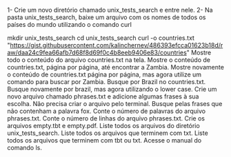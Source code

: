 1- Crie um novo diretório chamado unix_tests_search e entre nele. 2- Na pasta unix_tests_search, baixe um arquivo com os nomes de todos os países do mundo utilizando o comando curl

mkdir unix_tests_search
cd unix_tests_search
curl -o countries.txt "https://gist.githubusercontent.com/kalinchernev/486393efcca01623b18d/raw/daa24c9fea66afb7d68f8d69f0c4b8eeb9406e83/countries"
Mostre todo o conteúdo do arquivo countries.txt na tela.
Mostre o conteúdo de countries.txt, página por página, até encontrar a Zambia.
Mostre novamente o conteúdo de countries.txt página por página, mas agora utilize um comando para buscar por Zambia.
Busque por Brazil no countries.txt.
Busque novamente por brazil, mas agora utilizando o lower case.
Crie um novo arquivo chamado phrases.txt e adicione algumas frases à sua escolha. Não precisa criar o arquivo pelo terminal.
Busque pelas frases que não contenham a palavra fox.
Conte o número de palavras do arquivo phrases.txt.
Conte o número de linhas do arquivo phrases.txt.
Crie os arquivos empty.tbt e empty.pdf.
Liste todos os arquivos do diretório unix_tests_search.
Liste todos os arquivos que terminem com txt.
Liste todos os arquivos que terminem com tbt ou txt.
Acesse o manual do comando ls.
